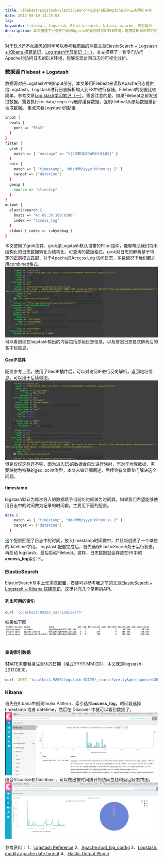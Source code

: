 ```yaml
---
title: Filebeat+Logstash+ElasticSearch+Kibana搭建Apache访问日志解析平台
date: 2017-08-10 11:39:01
tag: 
keywords: filebeat, logstash, Elasticsearch, kibana, apache, 日志解析
description: 本文搭建了一套专门访问Apache的访问日志的ELK环境，能够实现访问日志的可视化分析。
---
```


对于ELK还不太熟悉的同学可以参考我前面的两篇文章[ElasticSearch + Logstash + Kibana 搭建笔记](http://www.cnblogs.com/cocowool/p/7297749.html)、[Log stash学习笔记（一）](http://www.cnblogs.com/cocowool/p/7326527.html)，本文搭建了一套专门访问Apache的访问日志的ELK环境，能够实现访问日志的可视化分析。

### 数据源 Filebeat + Logstash
数据源对应Logstash中的Input部分，本文采用Filebeat来读取Apache日志提供给Logstash，Logstash进行日志解析输入到ES中进行存储。Filebeat的配置比较简单，参考文章[Log stash学习笔记（一）](http://www.cnblogs.com/cocowool/p/7326527.html)。需要注意的是，如果Filebeat之前发送过数据，需要执行```rm data/registry```删除缓存数据，强制filebeat从原始数据重新读取数据。
重点来看Logstash的配置
```bash
input {
  beats {
    port => "5043"
  }
}
filter {
  grok {
    match => { "message" => "%{COMBINEDAPACHELOG}" }
  }
  date {
    match => [ "timestamp", "dd/MMM/yyyy:HH:mm:ss Z" ]
    target => ["datetime"]
  }
  geoip {
    source => "clientip"
  }
}
output {
  elasticsearch {
    hosts => "47.89.30.169:9200"
    index => "access_log"
  }
  stdout { codec => rubydebug }
}
```
本文使用了grok插件，grok是Logstash默认自带的Filter插件，能够帮助我们将未结构化的日志数据转化为结构化、可查询的数据格式。grok对日志的解析基于特定的正则模式匹配，对于Apache的Access Log 访问日志，多数情况下我们都适用combined格式。
![](./20170810-apache-log-analyse-with-elk/39469-20170810113709558-1693242570.png)
可以看到现在logstash输出的内容包括原始日志信息，以及按照日志格式解析后的各字段信息。

#### GeoIP插件
配置参考上面，使用了GeoIP插件后，可以对访问IP进行反向解析，返回地址信息。可以用于后续做图。
![](./20170810-apache-log-analyse-with-elk/39469-20170810113739917-1029447653.png)
但是仅仅这样还不够，因为进入ES的数据会自动进行映射，而对于地理数据，需要映射为特殊的geo_point类型，本文未做详细阐述，后续会有文章专门解决这个问题。

#### timestamp
logstash默认为每次导入的数据赋予当前的时间做为时间戳，如果我们希望能够使用日志中的时间做为记录的时间戳，主要用下面的配置。
```bash
date {
    match => [ "timestamp", "dd/MMM/yyyy:HH:mm:ss Z" ]
    target => ["datetime"]
  }
```
这个配置匹配了日志中的时间，放入timestamp时间戳中，并且新创建了一个单独的datetime字段。
logstash配置完成后，首先确保ElasticSearch处于运行状态，再启动 logstash，最后启动Filebeat。这样，日志数据就会存放在ES中的**access_log**索引下。

### ElasticSearch
ElasticSearch基本上无需做配置，安装可以参考我之前的文章[ElasticSearch + Logstash + Kibana 搭建笔记](http://www.cnblogs.com/cocowool/p/7297749.html)，这里补充几个常用的API。

#### **列出可用的索引**
```bash
curl 'localhost:9200/_cat/indices?v'
```
结果如下图
![](./20170810-apache-log-analyse-with-elk/39469-20170810113756777-35038291.png)

#### **查询索引数据**
$DATE需要替换成具体的日期（格式YYYY.MM.DD)，本文就是logstash-2017.08.10。
```bash
curl -XGET 'localhost:9200/logstash-$DATE/_search?pretty&q=response=200’
```

### Kibana
首先在Kibana中创建Index Pattern，索引选择**access_log**，时间戳选择 timestamp 或者 datetime，然后在 Discover 中就可以看到数据了。
![](./20170810-apache-log-analyse-with-elk/39469-20170810113809558-1044745789.png)
结合Visualize和Dashboar，可以做出按时间统计的访问曲线和返回状态饼图。
![](./20170810-apache-log-analyse-with-elk/39469-20170810113820824-1473160811.png)

参考资料：
1、[Logstash Reference](https://www.elastic.co/guide/en/logstash/current/advanced-pipeline.html)
2、[Apache mod_log_config](http://httpd.apache.org/docs/current/mod/mod_log_config.html)
3、[Logstash: modify apache date format](https://stackoverflow.com/questions/31257595/logstash-modify-apache-date-format)
4、[Elastic Output Plugin](https://www.elastic.co/guide/en/logstash/current/plugins-outputs-elasticsearch.html#plugins-outputs-elasticsearch-template)













